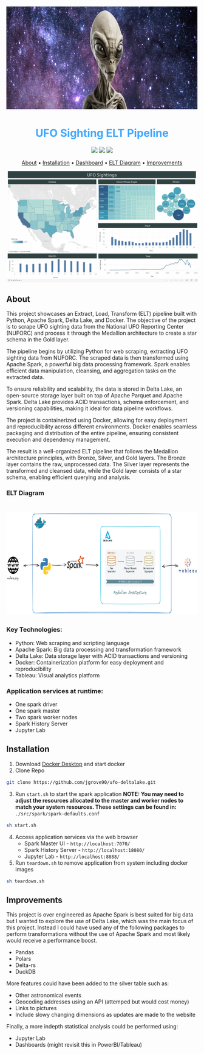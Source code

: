 <h1 align="center"> <img src="img/banner.png" alt="Mr.Grey" width="832" 
     height="270"/></h1>

<h1 align="center" style="color:#40A7FF;font-size:28px"><b>UFO Sighting ELT Pipeline</b></h1>

<p align="center">
<img src="https://img.shields.io/github/issues/jgrove90/ufo-deltalake">  
<img src="https://img.shields.io/github/languages/code-size/jgrove90/ufo-deltalake">
<img src="https://img.shields.io/tokei/lines/github/jgrove90/ufo-deltalake">
</p>

<p align="center">
  <a href="#about">About</a> •
  <a href="#installation">Installation</a> •
  <a href="https://public.tableau.com/views/UFOSightings_16884121190010/TimeSeries?:language=en-US&:display_count=n&:origin=viz_share_link">Dashboard</a> •
  <a href="#elt_diagram">ELT Diagram</a> •
  <a href="#improvements">Improvements</a> 
</p>

<p align="center">
<img src="img/dashboard.gif"></a>  
</p>

<h2 id="about">About</h2>

<p>This project showcases an Extract, Load, Transform (ELT) pipeline built with Python, Apache Spark, Delta Lake, and Docker. The objective of the project is to scrape UFO sighting data from the National UFO Reporting Center (NUFORC) and process it through the Medallion architecture to create a star schema in the Gold layer.</p>

<p>The pipeline begins by utilizing Python for web scraping, extracting UFO sighting data from NUFORC. The scraped data is then transformed using Apache Spark, a powerful big data processing framework. Spark enables efficient data manipulation, cleansing, and aggregation tasks on the extracted data.</p>

<p>To ensure reliability and scalability, the data is stored in Delta Lake, an open-source storage layer built on top of Apache Parquet and Apache Spark. Delta Lake provides ACID transactions, schema enforcement, and versioning capabilities, making it ideal for data pipeline workflows.</p>

<p>The project is containerized using Docker, allowing for easy deployment and reproducibility across different environments. Docker enables seamless packaging and distribution of the entire pipeline, ensuring consistent execution and dependency management.</p>

<p>The result is a well-organized ELT pipeline that follows the Medallion architecture principles, with Bronze, Silver, and Gold layers. The Bronze layer contains the raw, unprocessed data. The Silver layer represents the transformed and cleansed data, while the Gold layer consists of a star schema, enabling efficient querying and analysis.</p>


<h3 id="elt_diagram">ELT Diagram</h2>
<h1 align="center"><img src="img/diagram.png" alt="Mr.Grey" width="832" 
     height="270"/></h1>

<h3>Key Technologies:</h3>

<ul>
  <li>Python: Web scraping and scripting language</li>
  <li>Apache Spark: Big data processing and transformation framework</li>
  <li>Delta Lake: Data storage layer with ACID transactions and versioning</li>
  <li>Docker: Containerization platform for easy deployment and reproducibility</li>
  <li>Tableau: Visual analytics platform</li>
</ul>

<h3>Application services at runtime:</h3>

<ul>
  <li>One spark driver</li>
  <li>One spark master</li>
  <li>Two spark worker nodes</li>
  <li>Spark History Server</li>
  <li>Jupyter Lab</li>
</ul>


<h2 id="installation">Installation</h2>

1. Download [Docker Desktop](https://www.docker.com/products/docker-desktop/) and start docker
2. Clone Repo 
```bash
git clone https://github.com/jgrove90/ufo-deltalake.git
```
3. Run `start.sh` to start the spark application <b>NOTE: You may need to adjust the resources allocated to the master and worker nodes to match your system resources. These settings can be found in: </b> `./src/spark/spark-defaults.conf`
```bash
sh start.sh
```
4. Access application services via the web browser
    * Spark Master UI - `http://localhost:7070/`
    * Spark History Server -  `http://localhost:18080/`
    * Jupyter Lab - `http://localhost:8888/`
5. Run `teardown.sh` to remove application from system including docker images
```bash
sh teardown.sh
```
<h2 id="improvements">Improvements</h2>

<p>
This project is over engineered as Apache Spark is best suited for big data but I wanted to explore the use of Delta Lake, which was the main focus of this project. Instead I could have used any of the following packages to perform transformations without the use of Apache Spark and most likely would receive a performance boost.

<ul>
  <li>Pandas</li>
  <li>Polars</li>
  <li>Delta-rs</li>
  <li>DuckDB</li>
</ul>

More features could have been added to the silver table such as:

<ul>
  <li>Other astronomical events</li>
  <li>Geocoding addresses using an API (attemped but would cost money)</li>
  <li>Links to pictures</li>
  <li>Include slowy changing dimensions as updates are made to the website</li>
</ul>

Finally, a more indepth statistical analysis could be performed using: 

<ul>
  <li>Jupyter Lab</li>
  <li>Dashboards (might revisit this in PowerBI/Tableau)</li>
</ul>
</p>